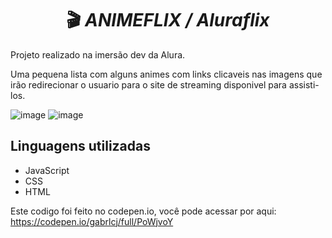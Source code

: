 <h1 align="center">🎬 <i>ANIMEFLIX / Aluraflix</i></h1>

Projeto realizado na imersão dev da  Alura.

Uma pequena lista com alguns animes com links clicaveis nas imagens que irão redirecionar o usuario para o site de streaming disponivel para assisti-los.

![image](https://user-images.githubusercontent.com/79853847/115904210-e7443f00-a43a-11eb-94b1-366ca37624fe.png)
![image](https://user-images.githubusercontent.com/79853847/115904512-3db17d80-a43b-11eb-9d8b-cefe12487a92.png)



<h2>Linguagens utilizadas</h2>
<ul>
  <li>JavaScript</li>
  <li>CSS</li>
  <li>HTML</li>
</ul>

Este codigo foi feito no codepen.io, você pode acessar por aqui:
https://codepen.io/gabrlcj/full/PoWjvoY
